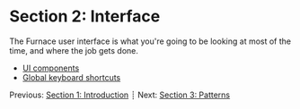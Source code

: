 # Section 2: Interface

The Furnace user interface is what you're going to be looking at most of the time, and where the job gets done.

- [UI components](components.md)
- [Global keyboard shortcuts](keyboard.md)

Previous: [Section 1: Introduction](https://github.com/tildearrow/furnace/blob/master/papers/doc/1-intro/README.md) ┊ Next: [Section 3: Patterns](https://github.com/tildearrow/furnace/blob/master/papers/doc/3-pattern/README.md)
